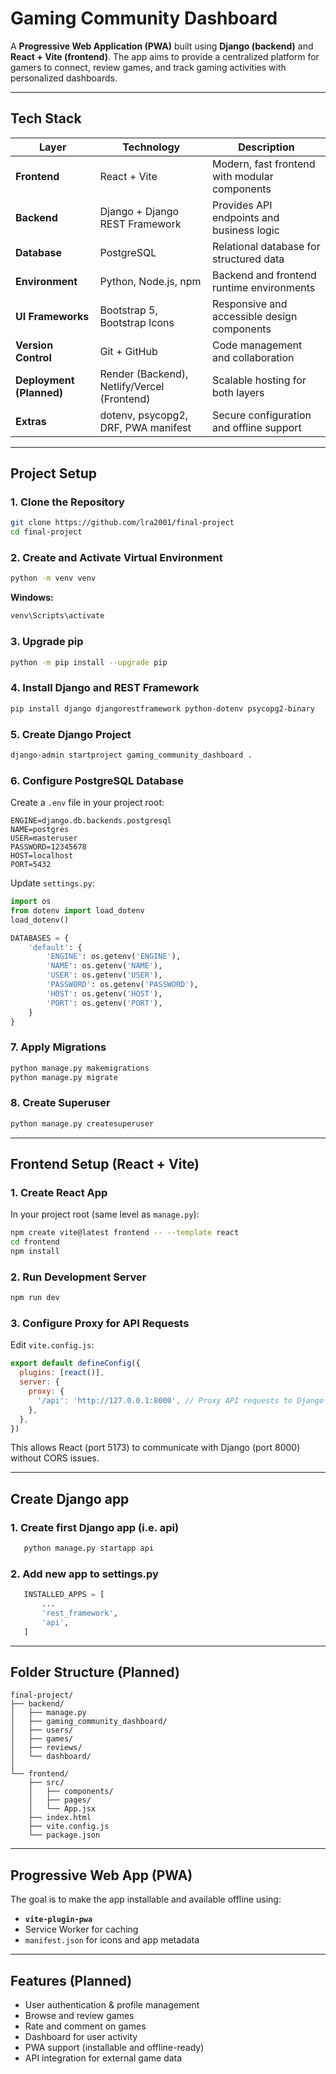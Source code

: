 # Gaming Community Dashboard

A **Progressive Web Application (PWA)** built using **Django (backend)** and **React + Vite (frontend)**.
The app aims to provide a centralized platform for gamers to connect, review games, and track gaming activities with personalized dashboards.

---

## Tech Stack

| Layer | Technology | Description |
|--------|-------------|-------------|
| **Frontend** | React + Vite | Modern, fast frontend with modular components |
| **Backend** | Django + Django REST Framework | Provides API endpoints and business logic |
| **Database** | PostgreSQL | Relational database for structured data |
| **Environment** | Python, Node.js, npm | Backend and frontend runtime environments |
| **UI Frameworks** | Bootstrap 5, Bootstrap Icons | Responsive and accessible design components |
| **Version Control** | Git + GitHub | Code management and collaboration |
| **Deployment (Planned)** | Render (Backend), Netlify/Vercel (Frontend) | Scalable hosting for both layers |
| **Extras** | dotenv, psycopg2, DRF, PWA manifest | Secure configuration and offline support |

---

## Project Setup

### 1. Clone the Repository
```bash
git clone https://github.com/lra2001/final-project
cd final-project
```

### 2. Create and Activate Virtual Environment
```bash
python -m venv venv
```
**Windows:**
```bash
venv\Scripts\activate
```

### 3. Upgrade pip
```bash
python -m pip install --upgrade pip
```

### 4. Install Django and REST Framework
```bash
pip install django djangorestframework python-dotenv psycopg2-binary
```

### 5. Create Django Project
```bash
django-admin startproject gaming_community_dashboard .
```

### 6. Configure PostgreSQL Database
Create a `.env` file in your project root:
```env
ENGINE=django.db.backends.postgresql
NAME=postgres
USER=masteruser
PASSWORD=12345678
HOST=localhost
PORT=5432
```

Update `settings.py`:
```python
import os
from dotenv import load_dotenv
load_dotenv()

DATABASES = {
    'default': {
        'ENGINE': os.getenv('ENGINE'),
        'NAME': os.getenv('NAME'),
        'USER': os.getenv('USER'),
        'PASSWORD': os.getenv('PASSWORD'),
        'HOST': os.getenv('HOST'),
        'PORT': os.getenv('PORT'),
    }
}
```

### 7. Apply Migrations
```bash
python manage.py makemigrations
python manage.py migrate
```

### 8. Create Superuser
```bash
python manage.py createsuperuser
```

---

## Frontend Setup (React + Vite)

### 1. Create React App
In your project root (same level as `manage.py`):
```bash
npm create vite@latest frontend -- --template react
cd frontend
npm install
```

### 2. Run Development Server
```bash
npm run dev
```

### 3. Configure Proxy for API Requests
Edit `vite.config.js`:
```js
export default defineConfig({
  plugins: [react()],
  server: {
    proxy: {
      '/api': 'http://127.0.0.1:8000', // Proxy API requests to Django
    },
  },
})
```

This allows React (port 5173) to communicate with Django (port 8000) without CORS issues.

---

## Create Django app
### 1. Create first Django app (i.e. api)
```bash
   python manage.py startapp api
```

### 2. Add new app to settings.py
```python
   INSTALLED_APPS = [
       ...
       'rest_framework',
       'api',
   ]
```

---

## Folder Structure (Planned)

```
final-project/
├── backend/
│   ├── manage.py
│   ├── gaming_community_dashboard/
│   ├── users/
│   ├── games/
│   ├── reviews/
│   └── dashboard/
│
└── frontend/
    ├── src/
    │   ├── components/
    │   ├── pages/
    │   └── App.jsx
    ├── index.html
    ├── vite.config.js
    └── package.json
```

---

## Progressive Web App (PWA)

The goal is to make the app installable and available offline using:
- **`vite-plugin-pwa`**
- Service Worker for caching
- `manifest.json` for icons and app metadata

---

## Features (Planned)

- User authentication & profile management
- Browse and review games
- Rate and comment on games
- Dashboard for user activity
- PWA support (installable and offline-ready)
- API integration for external game data